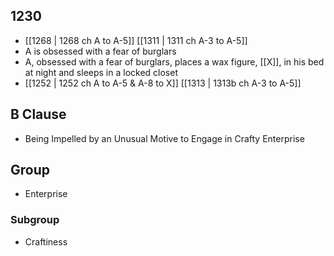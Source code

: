 ## 1230
- [[1268 | 1268 ch A to A-5]] [[1311 | 1311 ch A-3 to A-5]] 
- A is obsessed with a fear of burglars
- A, obsessed with a fear of burglars, places a wax figure, [[X]], in his bed at night and sleeps in a locked closet
- [[1252 | 1252 ch A to A-5 &amp; A-8 to X]] [[1313 | 1313b ch A-3 to A-5]] 

## B Clause
- Being Impelled by an Unusual Motive to Engage in Crafty Enterprise

## Group
- Enterprise

### Subgroup
- Craftiness

